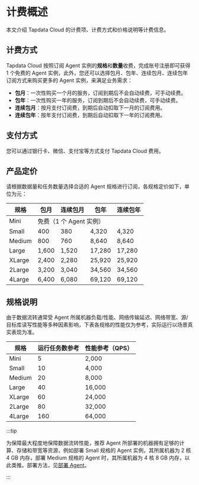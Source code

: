 # 计费概述

本文介绍 Tapdata Cloud 的计费项、计费方式和价格说明等计费信息。



## 计费方式

Tapdata Cloud 按照订阅 Agent 实例的**规格**和**数量**收费，完成账号注册即可获得 1 个免费的 Agent 实例，此外，您还可以选择包月、包年、连续包月、连续包年订阅方式来购买更多的 Agent 实例，来满足业务需求：

- **包月**：一次性购买一个月的服务，订阅到期后不会自动续费，可手动续费。
- **包年**：一次性购买一年的服务，订阅到期后不会自动续费，可手动续费。
- **连续包月**：按月支付订阅费，到期后自动扣取下一月的订阅费用。
- **连续包年**：按年支付订阅费，到期后自动扣取下一年的订阅费用。



## 支付方式

您可以通过银行卡、微信、支付宝等方式支付 Tapdata Cloud 费用。



## 产品定价

请根据数据量和任务数量选择合适的 Agent 规格进行订阅，各规格定价如下，单位为元：

<table>
<thead>
  <tr>
    <th>规格</th>
    <th>包月</th>
    <th>连续包月</th>
    <th>包年</th>
    <th>连续包年</th>
  </tr>
</thead>
<tbody>
  <tr>
    <td>Mini</td>
    <td colspan="4">免费（1 个 Agent 实例）</td>
  </tr>
  <tr>
    <td>Small</td>
    <td>400</td>
    <td>380</td>
    <td>4,320</td>
    <td>4,320</td>
  </tr>
  <tr>
    <td>Medium</td>
    <td>800</td>
    <td>760</td>
    <td>8,640</td>
    <td>8,640</td>
  </tr>
  <tr>
    <td>Large</td>
    <td>1,600</td>
    <td>1,520</td>
    <td>17,280</td>
    <td>17,280</td>
  </tr>
  <tr>
    <td>XLarge</td>
    <td>2,400</td>
    <td>2,280</td>
    <td>25,920</td>
    <td>25,920</td>
  </tr>
  <tr>
    <td>2Large</td>
    <td>3,200</td>
    <td>3,040</td>
    <td>34,560</td>
    <td>34,560</td>
  </tr>
  <tr>
    <td>4Large</td>
    <td>6,400</td>
    <td>6,080</td>
    <td>69,120</td>
    <td>69,120</td>
  </tr>
</tbody>
</table>



## 规格说明

由于数据流转通常受 Agent 所属机器负载/性能、网络传输延迟、网络带宽、源/目标库读写性能等多种因素影响，下表各规格的性能仅为参考，实际运行以场景真实表现为准。

| 规格   | 运行任务数参考 | 性能参考（QPS） |
| ------ | -------------- | --------------- |
| Mini   | 5              | 2,000           |
| Small  | 10             | 4,000           |
| Medium | 20             | 8,000           |
| Large  | 40             | 16,000          |
| XLarge | 60             | 24,000          |
| 2Large | 80             | 32,000          |
| 4Large | 160            | 64,000          |

:::tip

为保障最大程度地保障数据流转性能，推荐 Agent 所部署的机器拥有足够的计算、存储和带宽等资源，例如部署 Small 规格的 Agent 实例，其所属机器为 2 核 4 GB 内存，部署 Medium 规格的 Agent 时，其所属机器为 4 核 8 GB 内存，以此类推。部署方法，见[部署 Agent](../quick-start/install-agent/README.md)。

:::

